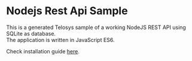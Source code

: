 # Nodejs Rest Api Sample

This is a generated Telosys sample of a working NodeJS REST API using SQLite as database.  
The application is written in JavaScript ES6.  

Check installation guide [here](https://github.com/telosys-templates-v3/javascript-web-rest-nodejs-express/wiki).